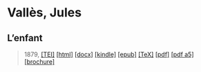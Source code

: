 # Vallès, Jules
## L’enfant

> 1879,  <a title="Source XML/TEI" class="mime48 tei" href="https://hurlus.github.io/tei/valles1879_enfant.xml">[TEI]</a>  <a title="HTML une page" class="mime48 html" href="https://hurlus.github.io/valles1879_enfant/valles1879_enfant.html">[html]</a>  <a title="Bureautique (LibreOffice, MS.Word)" class="mime48 docx" href="https://hurlus.github.io/valles1879_enfant/valles1879_enfant.docx">[docx]</a>  <a title="Amazon.kindle" class="mime48 mobi" href="https://hurlus.github.io/valles1879_enfant/valles1879_enfant.mobi">[kindle]</a>  <a title="EPUB, pour liseuses et téléphones" class="mime48 epub" href="https://hurlus.github.io/valles1879_enfant/valles1879_enfant.epub">[epub]</a>  <a title="LaTeX" class="mime48 tex" href="https://hurlus.github.io/valles1879_enfant/valles1879_enfant.tex">[TeX]</a>  <a title="PDF à imprimer, A4 2 colonnes" class="mime48 pdf" href="https://hurlus.github.io/valles1879_enfant/valles1879_enfant.pdf">[pdf]</a>  <a title="PDF à lire, A5 une colonne" class="mime48 a5" href="https://hurlus.github.io/valles1879_enfant/valles1879_enfant_a5.pdf">[pdf a5]</a>  <a title="Brochure à agrafer, pdf imposé pour imprimante recto/verso" class="mime48 brochure" href="https://hurlus.github.io/valles1879_enfant/valles1879_enfant_brochure.pdf">[brochure]</a> 
